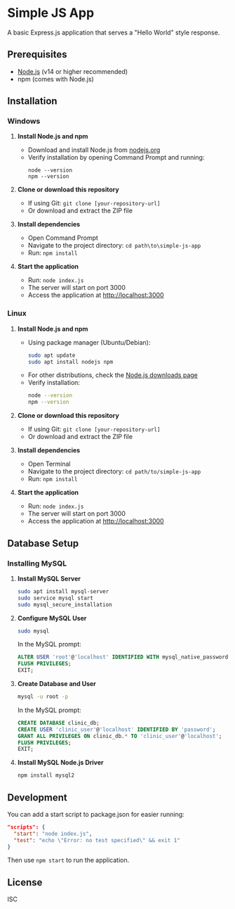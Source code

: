# Simple JS App

A basic Express.js application that serves a "Hello World" style response.

## Prerequisites

- [Node.js](https://nodejs.org/) (v14 or higher recommended)
- npm (comes with Node.js)

## Installation

### Windows

1. **Install Node.js and npm**
   - Download and install Node.js from [nodejs.org](https://nodejs.org/)
   - Verify installation by opening Command Prompt and running:
     ```
     node --version
     npm --version
     ```

2. **Clone or download this repository**
   - If using Git: `git clone [your-repository-url]`
   - Or download and extract the ZIP file

3. **Install dependencies**
   - Open Command Prompt
   - Navigate to the project directory: `cd path\to\simple-js-app`
   - Run: `npm install`

4. **Start the application**
   - Run: `node index.js`
   - The server will start on port 3000
   - Access the application at [http://localhost:3000](http://localhost:3000)

### Linux

1. **Install Node.js and npm**
   - Using package manager (Ubuntu/Debian):
     ```bash
     sudo apt update
     sudo apt install nodejs npm
     ```
   - For other distributions, check the [Node.js downloads page](https://nodejs.org/en/download/package-manager/)
   - Verify installation:
     ```bash
     node --version
     npm --version
     ```

2. **Clone or download this repository**
   - If using Git: `git clone [your-repository-url]`
   - Or download and extract the ZIP file

3. **Install dependencies**
   - Open Terminal
   - Navigate to the project directory: `cd path/to/simple-js-app`
   - Run: `npm install`

4. **Start the application**
   - Run: `node index.js`
   - The server will start on port 3000
   - Access the application at [http://localhost:3000](http://localhost:3000)

## Database Setup

### Installing MySQL

1. **Install MySQL Server**
   ```bash
   sudo apt install mysql-server
   sudo service mysql start
   sudo mysql_secure_installation
   ```

2. **Configure MySQL User**
   ```bash
   sudo mysql
   ```
   
   In the MySQL prompt:
   ```sql
   ALTER USER 'root'@'localhost' IDENTIFIED WITH mysql_native_password BY 'your_password';
   FLUSH PRIVILEGES;
   EXIT;
   ```

3. **Create Database and User**
   ```bash
   mysql -u root -p
   ```
   
   In the MySQL prompt:
   ```sql
   CREATE DATABASE clinic_db;
   CREATE USER 'clinic_user'@'localhost' IDENTIFIED BY 'password';
   GRANT ALL PRIVILEGES ON clinic_db.* TO 'clinic_user'@'localhost';
   FLUSH PRIVILEGES;
   EXIT;
   ```

4. **Install MySQL Node.js Driver**
   ```bash
   npm install mysql2
   ```

## Development

You can add a start script to package.json for easier running:

```json
"scripts": {
  "start": "node index.js",
  "test": "echo \"Error: no test specified\" && exit 1"
}
```

Then use `npm start` to run the application.

## License

ISC